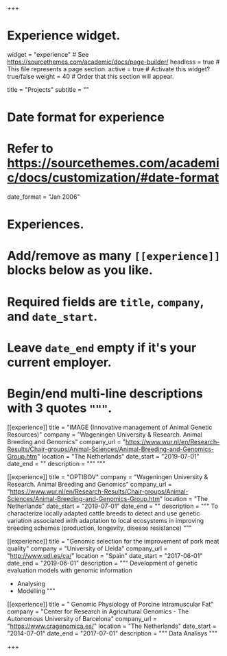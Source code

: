 +++
# Experience widget.
widget = "experience"  # See https://sourcethemes.com/academic/docs/page-builder/
headless = true  # This file represents a page section.
active = true  # Activate this widget? true/false
weight = 40  # Order that this section will appear.

title = "Projects"
subtitle = ""

# Date format for experience
#   Refer to https://sourcethemes.com/academic/docs/customization/#date-format
date_format = "Jan 2006"

# Experiences.
#   Add/remove as many `[[experience]]` blocks below as you like.
#   Required fields are `title`, `company`, and `date_start`.
#   Leave `date_end` empty if it's your current employer.
#   Begin/end multi-line descriptions with 3 quotes `"""`.


[[experience]]
  title = "IMAGE (Innovative management of Animal Genetic Resources)"
  company = "Wageningen University & Research. Animal Breeding and Genomics"
  company_url = "https://www.wur.nl/en/Research-Results/Chair-groups/Animal-Sciences/Animal-Breeding-and-Genomics-Group.htm"
  location = "The Netherlands"
  date_start = "2019-07-01"
  date_end = ""
  description = """
  """

[[experience]]
  title = "OPTIBOV"
  company = "Wageningen University & Research. Animal Breeding and Genomics"
  company_url = "https://www.wur.nl/en/Research-Results/Chair-groups/Animal-Sciences/Animal-Breeding-and-Genomics-Group.htm"
  location = "The Netherlands"
  date_start = "2019-07-01"
  date_end = ""
  description = """
  To characterize locally adapted cattle breeds to detect and use genetic variation associated with adaptation to local ecosystems in improving breeding schemes (production, longevity, disease resistance)
  """
  
[[experience]]
  title = "Genomic selection for the improvement of pork meat quality"
  company = "University of Lleida"
  company_url = "http://www.udl.es/ca/"
  location = "Spain"
  date_start = "2017-06-01"
  date_end = "2019-06-01"
  description = """
 Development of genetic evaluation models with genomic information
   * Analysing
   * Modelling 
  """

[[experience]]
  title = " Genomic Physiology of Porcine Intramuscular Fat"
  company = "Center for Research in Agricultural Genomics - The Autonomous University of Barcelona"
  company_url = "https://www.cragenomica.es/"
  location = "The Netherlands"
  date_start = "2014-07-01"
  date_end = "2017-07-01"
  description = """
  Data Analisys 
  """
  
+++
